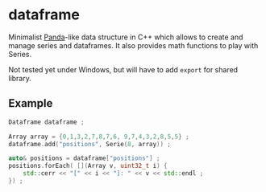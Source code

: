 # dataframe

Minimalist [Panda](https://pandas.pydata.org/)-like data structure in C++ which allows to create and manage series and dataframes. It also provides math functions to play with Series.

Not tested yet under Windows, but will have to add `export` for shared library.

## Example
```c++
Dataframe dataframe ;

Array array = {0,1,3,2,7,8,7,6, 9,7,4,3,2,8,5,5} ;
dataframe.add("positions", Serie(8, array)) ;

auto& positions = dataframe["positions"] ;
positions.forEach( [](Array v, uint32_t i) {
    std::cerr << "[" << i << "]: " << v << std::endl ;
}) ;
```
